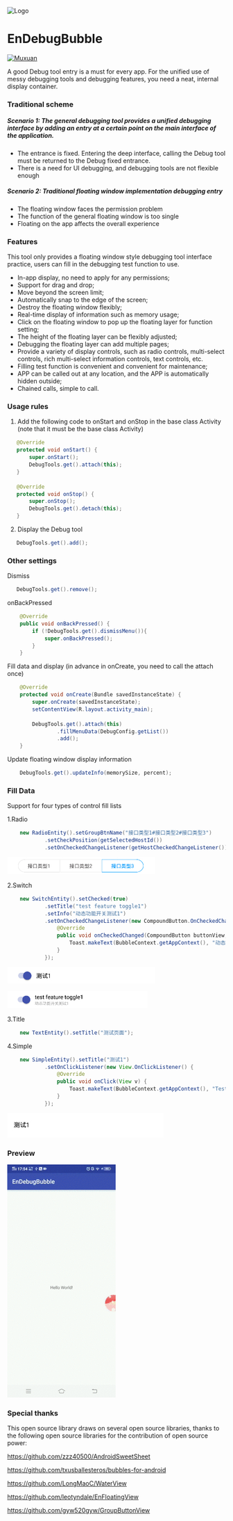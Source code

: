![Logo](https://raw.githubusercontent.com/leotyndale/EnFloatingView/master/preview/logo.png)

EnDebugBubble
==========================
[![Muxuan](https://img.shields.io/badge/Powered_by-Muxuan-green.svg?style=flat)](http://www.imuxuan.com/)

A good Debug tool entry is a must for every app. For the unified use of messy debugging tools and debugging features, you need a neat, internal display container.

### Traditional scheme

##### Scenario 1: The general debugging tool provides a unified debugging interface by adding an entry at a certain point on the main interface of the application.

- The entrance is fixed. Entering the deep interface, calling the Debug tool must be returned to the Debug fixed entrance.
- There is a need for UI debugging, and debugging tools are not flexible enough

##### Scenario 2: Traditional floating window implementation debugging entry

- The floating window faces the permission problem
- The function of the general floating window is too single
- Floating on the app affects the overall experience

### Features

This tool only provides a floating window style debugging tool interface practice, users can fill in the debugging test function to use.

- In-app display, no need to apply for any permissions;
- Support for drag and drop;
- Move beyond the screen limit;
- Automatically snap to the edge of the screen;
- Destroy the floating window flexibly;
- Real-time display of information such as memory usage;
- Click on the floating window to pop up the floating layer for function setting;
- The height of the floating layer can be flexibly adjusted;
- Debugging the floating layer can add multiple pages;
- Provide a variety of display controls, such as radio controls, multi-select controls, rich multi-select information controls, text controls, etc.
- Filling test function is convenient and convenient for maintenance;
- APP can be called out at any location, and the APP is automatically hidden outside;
- Chained calls, simple to call.

### Usage rules

1. Add the following code to onStart and onStop in the base class Activity (note that it must be the base class Activity)

```java
   @Override
   protected void onStart() {
       super.onStart();
       DebugTools.get().attach(this);
   }

   @Override
   protected void onStop() {
       super.onStop();
       DebugTools.get().detach(this);
   }
```


2. Display the Debug tool

```java
   DebugTools.get().add();
```

### Other settings

Dismiss

```java
   DebugTools.get().remove();
```

onBackPressed

```java
    @Override
    public void onBackPressed() {
        if (!DebugTools.get().dismissMenu()){
            super.onBackPressed();
        }
    }
```

Fill data and display (in advance in onCreate, you need to call the attach once)

```java
    @Override
    protected void onCreate(Bundle savedInstanceState) {
        super.onCreate(savedInstanceState);
        setContentView(R.layout.activity_main);

        DebugTools.get().attach(this)
                .fillMenuData(DebugConfig.getList())
                .add();
    }
```

Update floating window display information

```java
    DebugTools.get().updateInfo(memorySize, percent);
```

### Fill Data

Support for four types of control fill lists

1.Radio

```java
    new RadioEntity().setGroupBtnName("接口类型1#接口类型2#接口类型3")
            .setCheckPosition(getSelectedHostId())
            .setOnCheckedChangeListener(getHostCheckedChangeListener()).setTitle("接口类型:");
```

![Logo](https://raw.githubusercontent.com/leotyndale/EnDebugBubble/03e3341926c2c550502b6b60ff589cbf002b45ab/sc/2.2.jpg)

2.Switch

```java
    new SwitchEntity().setChecked(true)
            .setTitle("test feature toggle1")
            .setInfo("动态功能开关测试1")
            .setOnCheckedChangeListener(new CompoundButton.OnCheckedChangeListener() {
                @Override
                public void onCheckedChanged(CompoundButton buttonView, boolean isChecked) {
                    Toast.makeText(BubbleContext.getAppContext(), "动态功能开关测试", Toast.LENGTH_SHORT).show();
                }
            });
```

![Logo](https://raw.githubusercontent.com/leotyndale/EnDebugBubble/03e3341926c2c550502b6b60ff589cbf002b45ab/sc/2.3.jpg)

![Logo](https://raw.githubusercontent.com/leotyndale/EnDebugBubble/03e3341926c2c550502b6b60ff589cbf002b45ab/sc/2.4.jpg)

3.Title

```java
    new TextEntity().setTitle("测试页面");
```

4.Simple

```java
    new SimpleEntity().setTitle("测试1")
            .setOnClickListener(new View.OnClickListener() {
                @Override
                public void onClick(View v) {
                    Toast.makeText(BubbleContext.getAppContext(), "Test", Toast.LENGTH_SHORT).show();
                }
            });
```

![Logo](https://raw.githubusercontent.com/leotyndale/EnDebugBubble/03e3341926c2c550502b6b60ff589cbf002b45ab/sc/2.1.jpg)

### Preview

![Logo](https://raw.githubusercontent.com/leotyndale/EnDebugBubble/03e3341926c2c550502b6b60ff589cbf002b45ab/sc/1.gif)

### Special thanks

This open source library draws on several open source libraries, thanks to the following open source libraries for the contribution of open source power:

https://github.com/zzz40500/AndroidSweetSheet

https://github.com/txusballesteros/bubbles-for-android

https://github.com/LongMaoC/WaterView

https://github.com/leotyndale/EnFloatingView

https://github.com/gyw520gyw/GroupButtonView

